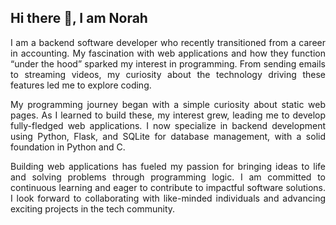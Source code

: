 ## Hi there 👋, I am Norah 
<!--
**norahariokot/norahariokot** is a ✨ _special_ ✨ repository because its `README.md` (this file) appears on your GitHub profile.

Here are some ideas to get you started:

- 🔭 I’m currently working on ...
- 🌱 I’m currently learning ...
- 👯 I’m looking to collaborate on ...
- 🤔 I’m looking for help with ...
- 💬 Ask me about ...
- 📫 How to reach me: ...
- 😄 Pronouns: ...
- ⚡ Fun fact: ...
-->
<div align="justify"> I am a backend software developer who recently transitioned from a career in accounting. My fascination with web applications and how they function “under the hood” sparked my interest in programming. From sending emails to streaming videos, my curiosity about the technology driving these features led me to explore coding.

My programming journey began with a simple curiosity about static web pages. As I learned to build these, my interest grew, leading me to develop fully-fledged web applications. I now specialize in backend development using Python, Flask, and SQLite for database management, with a solid foundation in Python and C.

Building web applications has fueled my passion for bringing ideas to life and solving problems through programming logic. I am committed to continuous learning and eager to contribute to impactful software solutions. I look forward to collaborating with like-minded individuals and advancing exciting projects in the tech community. </div>
